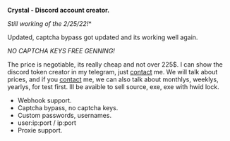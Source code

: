**Crystal - Discord account creator.**

*Still working of the 2/25/22!**

Updated, captcha bypass got updated and its working well again.

*NO CAPTCHA KEYS FREE GENNING!*

The price is negotiable, its really cheap and not over 225$. I can show the discord token creator in my telegram, just [contact](https://t.me/imagin88) me. We will talk about prices, and if you [contact](https://t.me/imagin88) me, we can also talk about monthlys, weeklys, yearlys, for test first. Ill be avaible to sell source, exe, exe with hwid lock. 

- Webhook support.
- Captcha bypass, no captcha keys.
- Custom passwords, usernames. 
- user:ip:port / ip:port 
- Proxie support.
